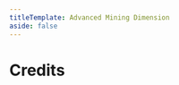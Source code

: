 ```yaml
---
titleTemplate: Advanced Mining Dimension
aside: false
---
```


# Credits

<Credits :credits="credits"/>

<script setup>
const credits = [
  {
    element: { name: "Chinese Simplified (China) translation" },
    name: {
      name: "aikinitt",
      link: "https://www.curseforge.com/members/aikinitt",
    },
  },
  {
    element: { name: "Spanish translation" },
    name: {
      name: "itsTekiO",
      link: "https://www.curseforge.com/members/itstekio",
    },
  },
  {
    element: { name: "Brazilian Portuguese translation" },
    name: {
      name: "Mikeliro",
      link: "https://github.com/Mikeliro",
    },
  },
  {
    element: { name: "Chinese Simplified (China) translation" },
    name: {
      name: "EnterFor",
      link: "https://github.com/EnterFor",
    },
  },
  {
    element: { name: "Japanese translation" },
    name: {
      name: "kegare",
      link: "https://github.com/kegare",
    },
  },
  {
    element: { name: "French translation" },
    name: {
      name: "BlackJamesYT",
      link: "https://github.com/BlackJamesYT",
    },
  },
];
</script>
